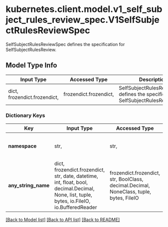 # kubernetes.client.model.v1_self_subject_rules_review_spec.V1SelfSubjectRulesReviewSpec

SelfSubjectRulesReviewSpec defines the specification for SelfSubjectRulesReview.

## Model Type Info
Input Type | Accessed Type | Description | Notes
------------ | ------------- | ------------- | -------------
dict, frozendict.frozendict,  | frozendict.frozendict,  | SelfSubjectRulesReviewSpec defines the specification for SelfSubjectRulesReview. | 

### Dictionary Keys
Key | Input Type | Accessed Type | Description | Notes
------------ | ------------- | ------------- | ------------- | -------------
**namespace** | str,  | str,  | Namespace to evaluate rules for. Required. | [optional] 
**any_string_name** | dict, frozendict.frozendict, str, date, datetime, int, float, bool, decimal.Decimal, None, list, tuple, bytes, io.FileIO, io.BufferedReader | frozendict.frozendict, str, BoolClass, decimal.Decimal, NoneClass, tuple, bytes, FileIO | any string name can be used but the value must be the correct type | [optional]

[[Back to Model list]](../../README.md#documentation-for-models) [[Back to API list]](../../README.md#documentation-for-api-endpoints) [[Back to README]](../../README.md)

